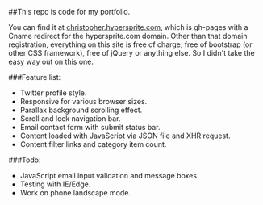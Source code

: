 ##This repo is code for my portfolio.

You can find it at [christopher.hypersprite.com](http://christopher.hypersprite.com), which is gh-pages with a Cname redirect for the hypersprite.com domain. Other than that domain registration, everything on this site is free of charge, free of bootstrap (or other CSS framework), free of jQuery or anything else. So I didn't take the easy way out on this one.

###Feature list:

 - Twitter profile style.
 - Responsive for various browser sizes.
 - Parallax background scrolling effect.
 - Scroll and lock navigation bar.
 - Email contact form with submit status bar.
 - Content loaded with JavaScript via JSON file and XHR request.
 - Content filter links and category item count.

###Todo:

* JavaScript email input validation and message boxes.
* Testing with IE/Edge.
*  Work on phone landscape mode. 
